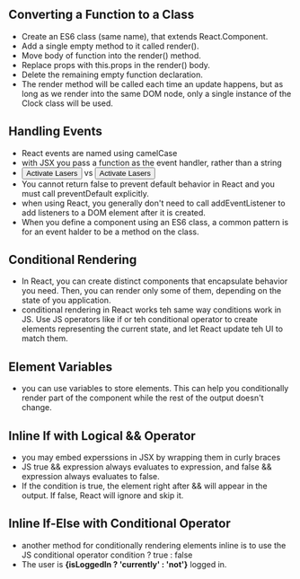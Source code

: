 ## Converting a Function to a Class
- Create an ES6 class (same name), that extends React.Component.
- Add a single empty method to it called render().
- Move body of function into the render() method.
- Replace props with this.props in the render() body.
- Delete the remaining empty function declaration.
- The render method will be called each time an update happens, but as long as we render <Clock /> into the same DOM node, only a single instance of the Clock class will be used. 

## Handling Events 
- React events are named using camelCase
- with JSX you pass a function as the event handler, rather than a string
- <button onclick="activateLasers()">Activate Lasers</button> vs <button onClick={activateLasers}>Activate Lasers</button>
- You cannot return false to prevent default behavior in React and you must call preventDefault explicitly.
- when using React, you generally don't need to call addEventListener to add listeners to a DOM element after it is created.
- When you define a component using an ES6 class, a common pattern is for an event halder to be a method on the class.

## Conditional Rendering
- In React, you can create distinct components that encapsulate behavior you need. Then, you can render only some of them, depending on the state of you application.
- conditional rendering in React works teh same way conditions work in JS. Use JS operators like if or teh conditional operator to create elements representing the current state, and let React update teh UI to match them.

## Element Variables
- you can use variables to store elements. This can help you conditionally render part of the component while the rest of the output doesn't change.

## Inline If with Logical && Operator
- you may embed experssions in JSX by wrapping them in curly braces
- JS true && expression always evaluates to expression, and false && expression always evaluates to false.
- If the condition is true, the element right after && will appear in the output. If false, React will ignore and skip it.

## Inline If-Else with Conditional Operator
- another method for conditionally rendering elements inline is to use the JS conditional operator condition ? true : false
- <div> The user is <b>{isLoggedIn ? 'currently' : 'not'}</b> logged in. </div>
